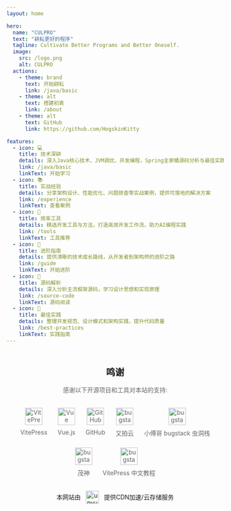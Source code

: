 ```yaml
---
layout: home

hero:
  name: "CULPRO"
  text: "耕耘更好的程序"
  tagline: Cultivate Better Programs and Better Oneself.
  image:
    src: /logo.png
    alt: CULPRO
  actions:
    - theme: brand
      text: 开始耕耘
      link: /java/basic
    - theme: alt
      text: 搭建初衷
      link: /about
    - theme: alt
      text: GitHub
      link: https://github.com/HogskinKitty

features:
  - icon: 💻
    title: 技术深耕
    details: 深入Java核心技术、JVM调优、并发编程，Spring全家桶源码分析与最佳实践
    link: /java/basic
    linkText: 开始学习
  - icon: 📚
    title: 实战经验
    details: 分享架构设计、性能优化、问题排查等实战案例，提供可落地的解决方案
    link: /experience
    linkText: 查看案例
  - icon: 🔧
    title: 效率工具
    details: 精选开发工具与方法，打造高效开发工作流，助力AI编程实践
    link: /tools
    linkText: 工具推荐
  - icon: 📖
    title: 进阶指南
    details: 提供清晰的技术成长路线，从开发者到架构师的进阶之路
    link: /guide
    linkText: 开始进阶
  - icon: 🌟
    title: 源码解析
    details: 深入分析主流框架源码，学习设计思想和实现原理
    link: /source-code
    linkText: 源码阅读
  - icon: 🎯
    title: 最佳实践
    details: 整理开发规范、设计模式和架构实践，提升代码质量
    link: /best-practices
    linkText: 实践指南
---
```


<script setup lang="ts">
import { NAV_DATA } from './index-nav-data'
</script>

<MNavLinks v-for="{title, items} in NAV_DATA" :title="title" :items="items"/>

<div class="acknowledgements">
  <h2>鸣谢</h2>
  <p class="description">感谢以下开源项目和工具对本站的支持:</p>

  <div class="tools-container">
    <div class="tool-item">
      <a href="https://vitepress.dev/" target="_blank" class="tool-link">
        <img src="https://vitepress.dev/vitepress-logo-large.webp" alt="VitePress" class="tool-icon">
        <div>VitePress</div>
      </a>
    </div>
    <div class="tool-item">
      <a href="https://cn.vuejs.org/" target="_blank" class="tool-link">
        <img src="https://cn.vuejs.org/logo.svg" alt="Vue" class="tool-icon">
        <div>Vue.js</div>
      </a>
    </div>
    <div class="tool-item">
      <a href="https://github.com/" target="_blank" class="tool-link">
        <img src="https://cdn.culpro.cn/images/github-v1.png" alt="GitHub" class="tool-icon">
        <div>GitHub</div>
      </a>
    </div>
    <div class="tool-item">
      <a href="https://www.upyun.com/?utm_source=lianmeng&utm_medium=referral" target="_blank" class="tool-link">
        <img src="https://cdn.culpro.cn/images/upyun_logo1.png" alt="bugstack" class="tool-icon">
        <div>又拍云</div>
      </a>
    </div>
    <div class="tool-item">
      <a href="https://bugstack.cn/" target="_blank" class="tool-link">
        <img src="https://cdn.culpro.cn/images/xiaofuge-blog-logo.png" alt="bugstack" class="tool-icon">
        <div>小傅哥 bugstack 虫洞栈</div>
      </a>
    </div>
    <div class="tool-item">
      <a href="https://fe-mm.com/" target="_blank" class="tool-link">
        <img src="https://cdn.culpro.cn/images/maomao-logo.png" alt="bugstack" class="tool-icon">
        <div>茂神</div>
      </a>
    </div>
    <div class="tool-item">
      <a href="https://vitepress.yiov.top/" target="_blank" class="tool-link">
        <img src="https://vitepress.dev/vitepress-logo-large.webp" alt="bugstack" class="tool-icon">
        <div>VitePress 中文教程</div>
      </a>
    </div>
  </div>

  <div class="upyun-container">
    <span>
      <span class="upyun-text-before">本网站由</span>
      <a href="https://www.upyun.com/?utm_source=lianmeng&utm_medium=referral" target="_blank" class="upyun-link">
        <img src="https://cdn.culpro.cn/images/upyun_logo2.png" alt="upyun" class="upyun-logo">
      </a>
      <span class="upyun-text-after">提供CDN加速/云存储服务</span>
    </span>
  </div>
</div>

<style>
.acknowledgements {
  h2 {
    text-align: center;
    margin-top: 48px;
  }

  .description {
    text-align: center;
    color: #666;
    margin: 16px 0;
  }

  .tools-container {
    display: flex;
    justify-content: center;
    flex-wrap: wrap;
    gap: 24px;
    margin: 32px 0;
  }

  .tool-item {
    text-align: center;
  }

  .tool-link {
    color: #666;
    text-decoration: none;
    text-align: center;
    display: flex;
    flex-direction: column;
    align-items: center;
  }

  .tool-icon {
    width: 40px;
    height: 40px;
    margin-bottom: 8px;
  }

  .upyun-container {
    text-align: center;
  }

  .upyun-logo {
    height: 30px;
    margin: 0 8px 2px 8px;
  }

  .upyun-link {
    display: inline-block;
    vertical-align: middle;
    text-align: center;
  }
}
</style>
